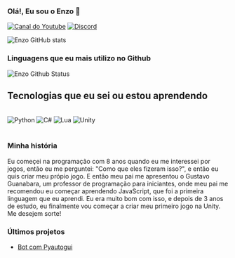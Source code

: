 
### Olá!, Eu sou o Enzo 🤚

[![Canal do Youtube](https://img.shields.io/badge/YouTube-FF0000?style=for-the-badge&logo=youtube&logoColor=white)](https://www.youtube.com/channel/UCT4B6EgAgJWSSMqupZ0tTBw/)
[![Discord](https://img.shields.io/badge/Discord-7289DA?style=for-the-badge&logo=discord&logoColor=white)](https://discord.gg/tJkMPATnke)

![Enzo GitHub stats](https://github-readme-stats.vercel.app/api?username=CodeWithPython-cyber&show_icons=true&theme=dracula)

### Linguagens que eu mais utilizo no Github

![Enzo Github Status](https://github-readme-stats.vercel.app/api/top-langs/?username=CodeWithPython-cyber&layout=pie)

## Tecnologias que eu sei ou estou aprendendo

<div style="display: inline_block"><br/>
    <img aling="center" alt="Python" src="https://img.shields.io/badge/Python-3776AB?style=for-the-badge&logo=python&logoColor=white">
    <img aling="center" alt="C#" src="https://img.shields.io/badge/C%23-239120?style=for-the-badge&logo=c-sharp&logoColor=white">
    <img aling="center" alt="Lua" src="https://img.shields.io/badge/Lua-2C2D72?style=for-the-badge&logo=lua&logoColor=white">
    <img aling="center" alt="Unity" src="https://img.shields.io/badge/Unity-100000?style=for-the-badge&logo=unity&logoColor=white">
<div><br/>

### Minha história

Eu começei na programação com 8 anos quando eu me interessei por jogos, então eu me perguntei: "Como que eles fizeram isso?", e então eu quis criar meu própio jogo. E então meu pai me apresentou o Gustavo Guanabara, um professor de programação para iniciantes, onde meu pai me recomendou eu começar aprendendo JavaScript, que foi a primeira linguagem que eu aprendi. Eu era muito bom com isso, e depois de 3 anos de estudo, eu finalmente vou começar a criar meu primeiro jogo na Unity. Me desejem sorte!

### Últimos projetos

- [Bot com Pyautogui](https://github.com/CodeWithPython-cyber/bot-zita)<br/>

